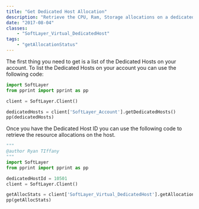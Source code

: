 ```yaml
---
title: "Get Dedicated Host Allocation"
description: "Retrieve the CPU, Ram, Storage allocations on a dedicated host. "
date: "2017-08-04"
classes: 
    - "SoftLayer_Virtual_DedicatedHost"
tags:
    - "getAllocationStatus"
---
```


The first thing you need to get is a list of the Dedicated Hosts on your account. To list the Dedicated Hosts on your account you can use the following code:

```python
import SoftLayer
from pprint import pprint as pp

client = SoftLayer.Client()

dedicatedHosts = client['SoftLayer_Account'].getDedicatedHosts()
pp(dedicatedHosts)
```

Once you have the Dedicated Host ID you can use the following code to retrieve the resource allocations on the host. 

```python
"""
@author Ryan TIffany
"""
import SoftLayer
from pprint import pprint as pp

dedicatedHostId = 10501
client = SoftLayer.Client()

getAllocStats = client['SoftLayer_Virtual_DedicatedHost'].getAllocationStatus(id=dedicatedHostId)
pp(getAllocStats)
```
